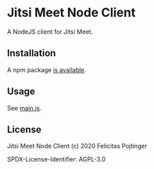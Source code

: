 # Jitsi Meet Node Client

A NodeJS client for Jitsi Meet.

## Installation

A npm package [is available](https://www.npmjs.com/package/@pojntfx/jitsi-meet-node-client).

## Usage

See [main.js](./main.js).

## License

Jitsi Meet Node Client (c) 2020 Felicitas Pojtinger

SPDX-License-Identifier: AGPL-3.0
